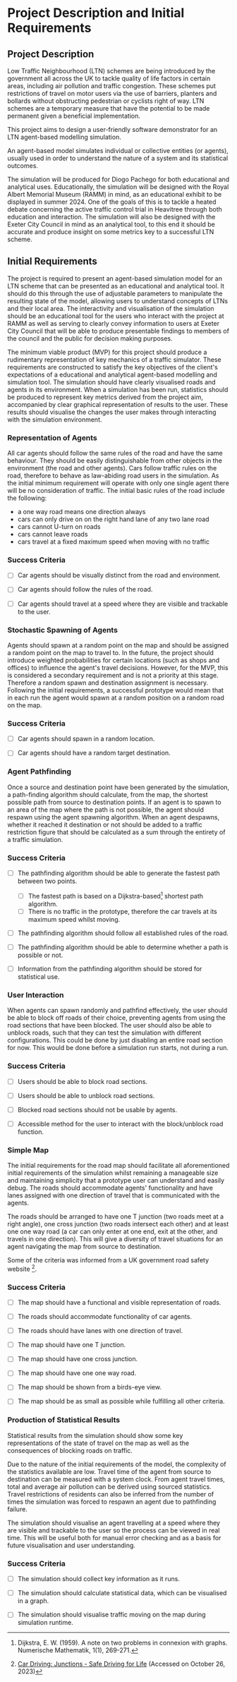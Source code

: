 # Project Description and Initial Requirements

## Project Description

Low Traffic Neighbourhood (LTN) schemes are being introduced by the government all across the UK to tackle quality of life factors in certain areas, including air pollution and traffic congestion. These schemes put restrictions of travel on motor users via the use of barriers, planters and bollards without obstructing pedestrian or cyclists right of way. LTN schemes are a temporary measure that have the potential to be made permanent given a beneficial implementation.

This project aims to design a user-friendly software demonstrator for an LTN agent-based modelling simulation.

An agent-based model simulates individual or collective entities (or agents), usually used in order to understand the nature of a system and its statistical outcomes.

The simulation will be produced for Diogo Pachego for both educational and analytical uses. Educationally, the simulation will be designed with the Royal Albert Memorial Museum (RAMM) in mind, as an educational exhibit to be displayed in summer 2024. One of the goals of this is to tackle a heated debate concerning the active traffic control trial in Heavitree through both education and interaction. The simulation will also be designed with the Exeter City Council in mind as an analytical tool, to this end it should be accurate and produce insight on some metrics key to a successful LTN scheme.

## Initial Requirements

The project is required to present an agent-based simulation model for an LTN scheme that can be presented as an educational and analytical tool. It should do this through the use of adjustable parameters to manipulate the resulting state of the model, allowing users to understand concepts of LTNs and their local area. The interactivity and visualisation of the simulation should be an educational tool for the users who interact with the project at RAMM as well as serving to clearly convey information to users at Exeter City Council that will be able to produce presentable findings to members of the council and the public for decision making purposes.

The minimum viable product (MVP) for this project should produce a rudimentary representation of key mechanics of a traffic simulator. These requirements are constructed to satisfy the key objectives of the client's expectations of a educational and analytical agent-based modelling and simulation tool. The simulation should have clearly visualised roads and agents in its environment. When a simulation has been run, statistics should be produced to represent key metrics derived from the project aim, accompanied by clear graphical representation of results to the user. These results should visualise the changes the user makes through interacting with the simulation environment.

### Representation of Agents

All car agents should follow the same rules of the road and have the same behaviour. They should be easily distinguishable from other objects in the environment (the road and other agents). Cars follow traffic rules on the road, therefore to behave as law-abiding road users in the simulation. As the initial minimum requirement will operate with only one single agent there will be no consideration of traffic. The initial basic rules of the road include the following:
 - a one way road means one direction always
 - cars can only drive on on the right hand lane of any two lane road
 - cars cannot U-turn on roads
 - cars cannot leave roads
 - cars travel at a fixed maximum speed when moving with no traffic

### Success Criteria

 - [ ] Car agents should be visually distinct from the road and environment.

 - [ ] Car agents should follow the rules of the road.

 - [ ] Car agents should travel at a speed where they are visible and trackable to the user.

### Stochastic Spawning of Agents

Agents should spawn at a random point on the map and should be assigned a random point on the map to travel to. In the future, the project should introduce weighted probabilities for certain locations (such as shops and offices) to influence the agent's travel decisions. However, for the MVP, this is considered a secondary requirement and is not a priority at this stage. Therefore a random spawn and destination assignment is necessary. Following the initial requirements, a successful prototype would mean that in each run the agent would spawn at a random position on a random road on the map.

### Success Criteria

 - [ ] Car agents should spawn in a random location.

 - [ ] Car agents should have a random target destination.

### Agent Pathfinding

Once a source and destination point have been generated by the simulation, a path-finding algorithm should calculate, from the map, the shortest possible path from source to destination points. 
If an agent is to spawn to an area of the map where the path is not possible, the agent should respawn using the agent spawning algorithm. When an agent despawns, whether it reached it destination or not should be added to a traffic restriction figure that should be calculated as a sum through the entirety of a traffic simulation.
    
### Success Criteria

- [ ] The pathfinding algorithm should be able to generate the fastest path between two points.
  - [ ] The fastest path is based on a Dijkstra-based[^2] shortest path algorithm.
  - [ ] There is no traffic in the prototype, therefore the car travels at its maximum speed whilst moving.

- [ ] The pathfinding algorithm should follow all established rules of the road.

- [ ] The pathfinding algorithm should be able to determine whether a path is possible or not.

- [ ] Information from the pathfinding algorithm should be stored for statistical use.

### User Interaction

When agents can spawn randomly and pathfind effectively, the user should be able to block off roads of their choice, preventing agents from using the road sections that have been blocked. The user should also be able to unblock roads, such that they can test the simulation with different configurations. This could be done by just disabling an entire road section for now. This would be done before a simulation run starts, not during a run.

### Success Criteria 

 - [ ] Users should be able to block road sections.

 - [ ] Users should be able to unblock road sections.

 - [ ] Blocked road sections should not be usable by agents.
       
 - [ ] Accessible method for the user to interact with the block/unblock road function.

### Simple Map

The initial requirements for the road map should facilitate all aforementioned initial requirements of the simulation whilst remaining a manageable size and maintaining simplicity that a prototype user can understand and easily debug. The roads should accommodate agents' functionality and have lanes assigned with one direction of travel that is communicated with the agents.

The roads should be arranged to have one T junction (two roads meet at a right angle), one cross junction (two roads intersect each other) and at least one one way road (a car can only enter at one end, exit at the other, and travels in one direction). This will give a diversity of travel situations for an agent navigating the map from source to destination.

Some of the criteria was informed from a UK government road safety website [^1].

### Success Criteria

 - [ ] The map should have a functional and visible representation of roads.

 - [ ] The roads should accommodate functionality of car agents.

 - [ ] The roads should have lanes with one direction of travel.

 - [ ] The map should have one T junction.

 - [ ] The map should have one cross junction.

 - [ ] The map should have one one way road.

 - [ ] The map should be shown from a birds-eye view.

 - [ ] The map should be as small as possible while fulfilling all other criteria.


### Production of Statistical Results

Statistical results from the simulation should show some key representations of the state of travel on the map as well as the consequences of blocking roads on traffic.

Due to the nature of the initial requirements of the model, the complexity of the statistics available are low. Travel time of the agent from source to destination can be measured with a system clock. From agent travel times, total and average air pollution can be derived using sourced statistics. Travel restrictions of residents can also be inferred from the number of times the simulation was forced to respawn an agent due to pathfinding failure.

The simulation should visualise an agent travelling at a speed where they are visible and trackable to the user so the process can be viewed in real time. This will be useful both for manual error checking and as a basis for future visualisation and user understanding. 

### Success Criteria

 - [ ] The simulation should collect key information as it runs.

 - [ ] The simulation should calculate statistical data, which can be visualised in a graph.

 - [ ] The simulation should visualise traffic moving on the map during simulation runtime.
       
[^1]: [Car Driving: Junctions - Safe Driving for Life](https://www.safedrivingforlife.info/advice/car-driving/develop-practical-driving-skills/car-driving-junctions/) (Accessed on October 26, 2023)
[^2]: Dijkstra, E. W. (1959). A note on two problems in connexion with graphs. Numerische Mathematik, 1(1), 269-271.
